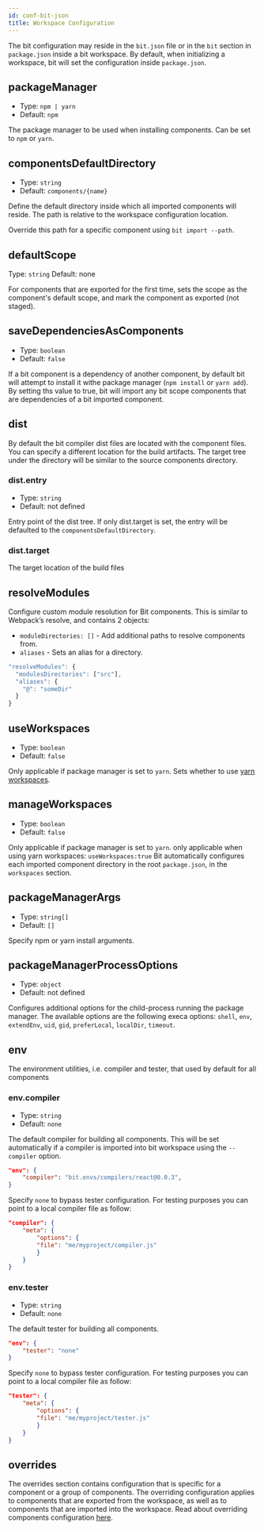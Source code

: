 ```yaml
---
id: conf-bit-json
title: Workspace Configuration
---
```


The bit configuration may reside in the `bit.json` file or in the `bit` section in `package.json` inside a bit workspace. By default, when initializing a workspace, bit will set the configuration inside `package.json`.  

## packageManager

- Type: `npm | yarn`
- Default: `npm`

The package manager to be used when installing components. Can be set to `npm` or `yarn`. 

## componentsDefaultDirectory

- Type: `string`
- Default: `components/{name}`

Define the default directory inside which all imported components will reside. The path is relative to the workspace configuration location.

Override this path for a specific component using `bit import --path`.  

## defaultScope

Type: `string`
Default: none

For components that are exported for the first time, sets the scope as the component's default scope, and mark the component as exported (not staged).  

## saveDependenciesAsComponents

- Type: `boolean`
- Default: `false`

If a bit component is a dependency of another component, by default bit will attempt to install it withe package manager (`npm install` or `yarn add`). By setting ths value to true, bit will import any bit scope components that are dependencies of a bit imported component. 

## dist

By default the bit compiler dist files are located with the component files. You can specify a different location for the build artifacts. The target tree under the directory will be similar to the source components directory.

### dist.entry

- Type: `string`
- Default: not defined

Entry point of the dist tree.  If only dist.target is set, the entry will be defaulted to the `componentsDefaultDirectory`.  

### dist.target

The target location of the build files

## resolveModules

Configure custom module resolution for Bit components. This is similar to Webpack’s resolve, and contains 2 objects:

- `moduleDirectories: []` - Add additional paths to resolve components from.
- `aliases` - Sets an alias for a directory.

```js
"resolveModules": {
  "modulesDirectories": ["src"],
  "aliases": {
    "@": "someDir"
  }
}
```

## useWorkspaces

- Type: `boolean`
- Default: `false`

Only applicable if package manager is set to `yarn`.
Sets whether to use [yarn workspaces](https://yarnpkg.com/blog/2017/08/02/introducing-workspaces/). 

## manageWorkspaces

- Type: `boolean`
- Default: `false`

Only applicable if package manager is set to `yarn`. 
only applicable when using yarn workspaces: `useWorkspaces:true`
Bit automatically configures each imported component directory in the root `package.json`, in the `workspaces` section.

## packageManagerArgs

- Type: `string[]`
- Default: `[]`

Specify npm or yarn install arguments.

## packageManagerProcessOptions

- Type: `object`
- Default: not defined

Configures additional options for the child-process running the package manager.
The available options are the following execa options: `shell`, `env`, `extendEnv`, `uid`, `gid`, `preferLocal`, `localDir`, `timeout`.

## env

The environment utilities, i.e. compiler and tester, that used by default for all components

### env.compiler

- Type: `string`
- Default: `none`

The default compiler for building all components. This will be set automatically if a compiler is imported into bit workspace using the `--compiler` option. 

```json
"env": {
    "compiler": "bit.envs/compilers/react@0.0.3",
}
```

Specify `none` to bypass tester configuration. 
For testing purposes you can point to a local compiler file as follow: 

```json
"compiler": {
    "meta": {
        "options": {
        "file": "me/myproject/compiler.js"
        }
    }
}
```

### env.tester

- Type: `string`
- Default: `none`

The default tester for building all components.

```json
"env": {
    "tester": "none"
}
```

Specify `none` to bypass tester configuration. 
For testing purposes you can point to a local compiler file as follow: 

```json
"tester": {
    "meta": {
        "options": {
        "file": "me/myproject/tester.js"
        }
    }
}
```

## overrides

The overrides section contains configuration that is specific for a component or a group of components. The overriding configuration applies to components that are exported from the workspace, as well as to components that are imported into the workspace. Read about overriding components configuration [here](/docs/overrides).
